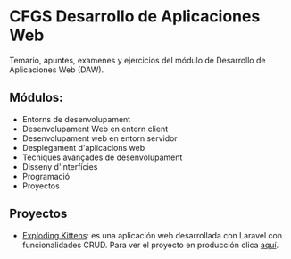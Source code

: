 # CFGS Desarrollo de Aplicaciones Web
Temario, apuntes, examenes y ejercicios del módulo de Desarrollo de Aplicaciones Web (DAW).

## Módulos:
- Entorns de desenvolupament
- Desenvolupament Web en entorn client
- Desenvolupament web en entorn servidor
- Desplegament d'aplicacions web
- Tècniques avançades de desenvolupament
- Disseny d'interfícies
- Programació
- Proyectos

## Proyectos
- [Exploding Kittens](https://github.com/jordirocha/2nDAW/tree/main/Projectes/xkittens_jordi): es una aplicación web desarrollada con Laravel con funcionalidades CRUD.
Para ver el proyecto en producción clica [aquí](http://jordirocha-projects.infinityfreeapp.com/jordi-xkittens/public/inicio).